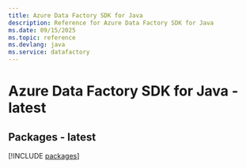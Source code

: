 ```yaml
---
title: Azure Data Factory SDK for Java
description: Reference for Azure Data Factory SDK for Java
ms.date: 09/15/2025
ms.topic: reference
ms.devlang: java
ms.service: datafactory
---
```

# Azure Data Factory SDK for Java - latest
## Packages - latest
[!INCLUDE [packages](data-factory-index.md)]
